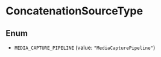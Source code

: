 

# ConcatenationSourceType

## Enum


* `MEDIA_CAPTURE_PIPELINE` (value: `"MediaCapturePipeline"`)



